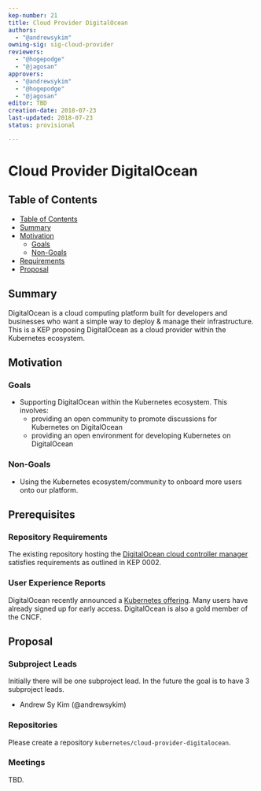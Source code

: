 ```yaml
---
kep-number: 21
title: Cloud Provider DigitalOcean
authors:
  - "@andrewsykim"
owning-sig: sig-cloud-provider
reviewers:
  - "@hogepodge"
  - "@jagosan"
approvers:
  - "@andrewsykim"
  - "@hogepodge"
  - "@jagosan"
editor: TBD
creation-date: 2018-07-23
last-updated: 2018-07-23
status: provisional

---
```


# Cloud Provider DigitalOcean

## Table of Contents

* [Table of Contents](#table-of-contents)
* [Summary](#summary)
* [Motivation](#motivation)
    * [Goals](#goals)
    * [Non-Goals](#non-goals)
* [Requirements](#requirements)
* [Proposal](#proposal)

## Summary

DigitalOcean is a cloud computing platform built for developers and businesses who want a simple way to deploy & manage their infrastructure. This is a KEP proposing DigitalOcean as a cloud provider within the Kubernetes ecosystem.

## Motivation

### Goals

* Supporting DigitalOcean within the Kubernetes ecosystem. This involves:
  * providing an open community to promote discussions for Kubernetes on DigitalOcean
  * providing an open environment for developing Kubernetes on DigitalOcean

### Non-Goals

* Using the Kubernetes ecosystem/community to onboard more users onto our platform.

## Prerequisites

### Repository Requirements

The existing repository hosting the [DigitalOcean cloud controller manager](https://github.com/digitalocean/digitalocean-cloud-controller-manager) satisfies requirements as outlined in KEP 0002.

### User Experience Reports

DigitalOcean recently announced a [Kubernetes offering](https://www.digitalocean.com/products/kubernetes/). Many users have already signed up for early access. DigitalOcean is also a gold member of the CNCF.

## Proposal

### Subproject Leads

Initially there will be one subproject lead. In the future the goal is to have 3 subproject leads.

* Andrew Sy Kim (@andrewsykim)


### Repositories

Please create a repository `kubernetes/cloud-provider-digitalocean`.

### Meetings

TBD.

